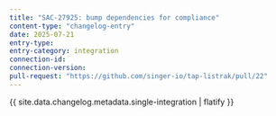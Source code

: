 ```yaml
---
title: "SAC-27925: bump dependencies for compliance"
content-type: "changelog-entry"
date: 2025-07-21
entry-type: 
entry-category: integration
connection-id: 
connection-version: 
pull-request: "https://github.com/singer-io/tap-listrak/pull/22"
---
```

{{ site.data.changelog.metadata.single-integration | flatify }}